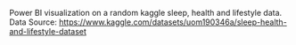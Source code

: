 Power BI visualization on a random kaggle sleep, health and lifestyle data.
Data Source: https://www.kaggle.com/datasets/uom190346a/sleep-health-and-lifestyle-dataset
